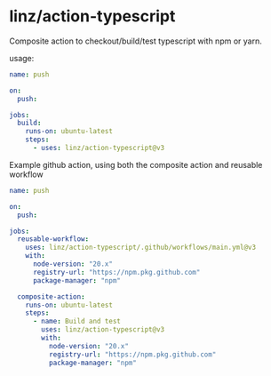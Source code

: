 # linz/action-typescript

Composite action to checkout/build/test typescript with npm or yarn.

usage: 

```yaml
name: push

on: 
  push:

jobs:
  build:
    runs-on: ubuntu-latest
    steps:
      - uses: linz/action-typescript@v3
```

Example github action, using both the composite action and reusable workflow

```yaml
name: push

on: 
  push:

jobs:
  reusable-workflow:
    uses: linz/action-typescript/.github/workflows/main.yml@v3
    with:
      node-version: "20.x"
      registry-url: "https://npm.pkg.github.com"
      package-manager: "npm"

  composite-action:
    runs-on: ubuntu-latest
    steps: 
      - name: Build and test
        uses: linz/action-typescript@v3
        with:
          node-version: "20.x"
          registry-url: "https://npm.pkg.github.com"
          package-manager: "npm"
```